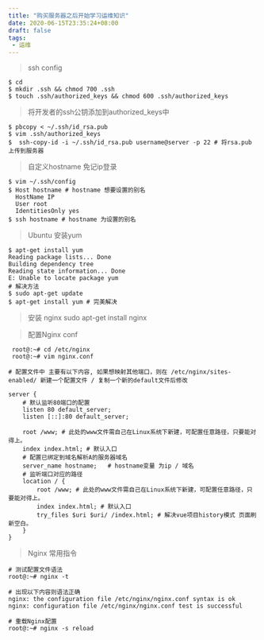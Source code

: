 ```yaml
---
title: "购买服务器之后开始学习运维知识"
date: 2020-06-15T23:35:24+08:00
draft: false
tags:
 - 运维
---
```


> ssh config
    
    $ cd
    $ mkdir .ssh && chmod 700 .ssh
    $ touch .ssh/authorized_keys && chmod 600 .ssh/authorized_keys
<!--more-->

>  将开发者的ssh公钥添加到authorized_keys中

    $ pbcopy < ~/.ssh/id_rsa.pub
    $ vim .ssh/authorized_keys
    $  ssh-copy-id -i ~/.ssh/id_rsa.pub username@server -p 22 # 将rsa.pub 上传到服务器
    
> 自定义hostname 免记ip登录

    $ vim ~/.ssh/config
    $ Host hostname # hostname 想要设置的别名
      HostName IP
      User root
      IdentitiesOnly yes
    $ ssh hostname # hostname 为设置的别名

> Ubuntu 安装yum

    $ apt-get install yum
    Reading package lists... Done
    Building dependency tree       
    Reading state information... Done
    E: Unable to locate package yum
    # 解决方法
    $ sudo apt-get update
    $ apt-get install yum # 完美解决

> 安装 nginx
    sudo apt-get install nginx

> 配置Nginx conf

     root@:~# cd /etc/nginx
     root@:~# vim nginx.conf

    # 配置文件中 主要有以下内容, 如果想映射其他端口，则在 /etc/nginx/sites-enabled/ 新建一个配置文件 / 复制一个新的default文件后修改
    
    server {
        # 默认监听80端口的配置
        listen 80 default_server;
        listen [::]:80 default_server;

        root /www; # 此处的www文件需自己在Linux系统下新建，可配置任意路径，只要能对得上。
        index index.html; # 默认入口
        # 配置已绑定到域名解析A的服务器域名
        server_name hostname;   # hostname变量 为ip / 域名
        # 监听端口对应的路径
        location / {
            root /www; # 此处的www文件需自己在Linux系统下新建，可配置任意路径，只要能对得上。
            index index.html; # 默认入口
            try_files $uri $uri/ /index.html; # 解决vue项目history模式 页面刷新空白。
        }
    }


> Nginx 常用指令

    # 测试配置文件语法
    root@:~# nginx -t
    
    # 出现以下内容则语法正确
    nginx: the configuration file /etc/nginx/nginx.conf syntax is ok
    nginx: configuration file /etc/nginx/nginx.conf test is successful

    # 重载Nginx配置
    root@:~# nginx -s reload




    